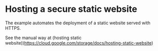 # Hosting a secure static website

The example automates the deployment of a static website served with HTTPS.

See the manual way at (hosting static website))https://cloud.google.com/storage/docs/hosting-static-website)
